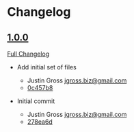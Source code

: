 # Changelog

## [1.0.0](https://github.com/justintime4tea/aur-freelancer-desktop-app/tree/1.0.0)

[Full Changelog](https://github.com/justintime4tea/aur-freelancer-desktop-app/compare/1.0.0...master)

 - Add initial set of files
     - Justin Gross <jgross.biz@gmail.com>
     - [0c457b8](https://github.com/justintime4tea/aur-freelancer-desktop-app/commit/0c457b84adcf713ad3b4b3e19175d12fc565d1ad)

- Initial commit
    - Justin Gross <jgross.biz@gmail.com>
    - [278ea6d](https://github.com/justintime4tea/aur-freelancer-desktop-app/commit/278ea6d20dde922432d2930281b280ed45c10c43)